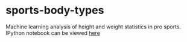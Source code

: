 # sports-body-types
Machine learning analysis of height and weight statistics in pro sports. IPython notebook can be viewed [here](http://nbviewer.ipython.org/github/pmaher86/sports-body-types/blob/master/sports%20body%20types.ipynb)
